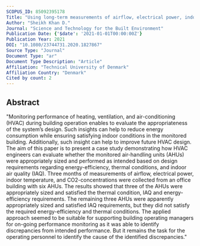 ```yaml
---
SCOPUS_ID: 85092395178
Title: "Using long-term measurements of airflow, electrical power, indoor temperature, and CO<inf>2</inf>-concentration for evaluating sizing and performance of an all-air HVAC system in an office building - a case study"
Author: "Sheikh Khan D."
Journal: "Science and Technology for the Built Environment"
Publication Date: {'$date': '2021-01-01T00:00:00Z'}
Publication Year: 2021
DOI: "10.1080/23744731.2020.1827867"
Source Type: "Journal"
Document Type: "ar"
Document Type Description: "Article"
Affiliation: "Technical University of Denmark"
Affiliation Country: "Denmark"
Cited by count: 2
---
```


## Abstract
"Monitoring performance of heating, ventilation, and air-conditioning (HVAC) during building operation enables to evaluate the appropriateness of the system’s design. Such insights can help to reduce energy consumption while ensuring satisfying indoor conditions in the monitored building. Additionally, such insight can help to improve future HVAC design. The aim of this paper is to present a case study demonstrating how HVAC engineers can evaluate whether the monitored air-handling units (AHUs) were appropriately sized and performed as intended based on design requirements regarding energy-efficiency, thermal conditions, and indoor air quality (IAQ). Three months of measurements of airflow, electrical power, indoor temperature, and CO2-concentrations were collected from an office building with six AHUs. The results showed that three of the AHUs were appropriately sized and satisfied the thermal condition, IAQ and energy-efficiency requirements. The remaining three AHUs were apparently appropriately sized and satisfied IAQ requirements, but they did not satisfy the required energy-efficiency and thermal conditions. The applied approach seemed to be suitable for supporting building operating managers for on-going performance monitoring as it was able to identify discrepancies from intended performance. But it remains the task for the operating personnel to identify the cause of the identified discrepancies."
